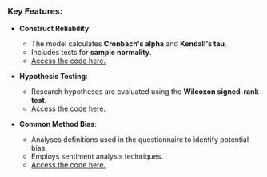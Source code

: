 ### Key Features:

- **Construct Reliability**:
  - The model calculates **Cronbach's alpha** and **Kendall's tau**.
  - Includes tests for **sample normality**.
  - [Access the code here.](./Construct_Reliability)

- **Hypothesis Testing**:
  - Research hypotheses are evaluated using the **Wilcoxon signed-rank test**.
  - [Access the code here.](./Hypotheses)

- **Common Method Bias**:
  - Analyses definitions used in the questionnaire to identify potential bias.
  - Employs sentiment analysis techniques.
  - [Access the code here.](./Sentiment_Analysis)
